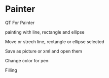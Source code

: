 # Painter
QT For Painter

painting with line, rectangle and ellipse

Move or strech line, rectangle or ellipse selected

Save as picture or xml and open them

Change color for pen 

Filling
